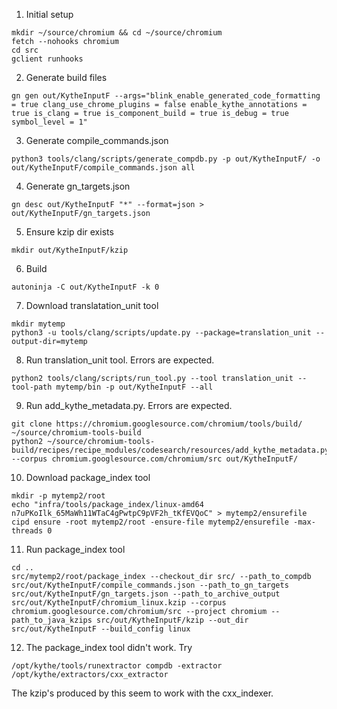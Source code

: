 1. Initial setup
```
mkdir ~/source/chromium && cd ~/source/chromium
fetch --nohooks chromium
cd src
gclient runhooks
```

2. Generate build files
```
gn gen out/KytheInputF --args="blink_enable_generated_code_formatting = true clang_use_chrome_plugins = false enable_kythe_annotations = true is_clang = true is_component_build = true is_debug = true symbol_level = 1"
```

3. Generate compile_commands.json
```
python3 tools/clang/scripts/generate_compdb.py -p out/KytheInputF/ -o out/KytheInputF/compile_commands.json all
```

4. Generate gn_targets.json
```
gn desc out/KytheInputF "*" --format=json > out/KytheInputF/gn_targets.json
```

5. Ensure kzip dir exists
```
mkdir out/KytheInputF/kzip
```

6. Build
```
autoninja -C out/KytheInputF -k 0
```

7. Download translatation_unit tool
```
mkdir mytemp
python3 -u tools/clang/scripts/update.py --package=translation_unit --output-dir=mytemp
```

8. Run translation_unit tool. Errors are expected.
```
python2 tools/clang/scripts/run_tool.py --tool translation_unit --tool-path mytemp/bin -p out/KytheInputF --all
```

9. Run add_kythe_metadata.py.  Errors are expected.
```
git clone https://chromium.googlesource.com/chromium/tools/build/ ~/source/chromium-tools-build
python2 ~/source/chromium-tools-build/recipes/recipe_modules/codesearch/resources/add_kythe_metadata.py --corpus chromium.googlesource.com/chromium/src out/KytheInputF/
```

10. Download package_index tool
```
mkdir -p mytemp2/root
echo "infra/tools/package_index/linux-amd64 n7uPKoIlk_65MaWh11WTaC4gPwtpC9pVF2h_tKfEVQoC" > mytemp2/ensurefile
cipd ensure -root mytemp2/root -ensure-file mytemp2/ensurefile -max-threads 0
```

11. Run package_index tool
```
cd ..
src/mytemp2/root/package_index --checkout_dir src/ --path_to_compdb src/out/KytheInputF/compile_commands.json --path_to_gn_targets src/out/KytheInputF/gn_targets.json --path_to_archive_output src/out/KytheInputF/chromium_linux.kzip --corpus chromium.googlesource.com/chromium/src --project chromium --path_to_java_kzips src/out/KytheInputF/kzip --out_dir src/out/KytheInputF --build_config linux
```

12. The package_index tool didn't work. Try
```
/opt/kythe/tools/runextractor compdb -extractor /opt/kythe/extractors/cxx_extractor
```
The kzip's produced by this seem to work with the cxx_indexer.